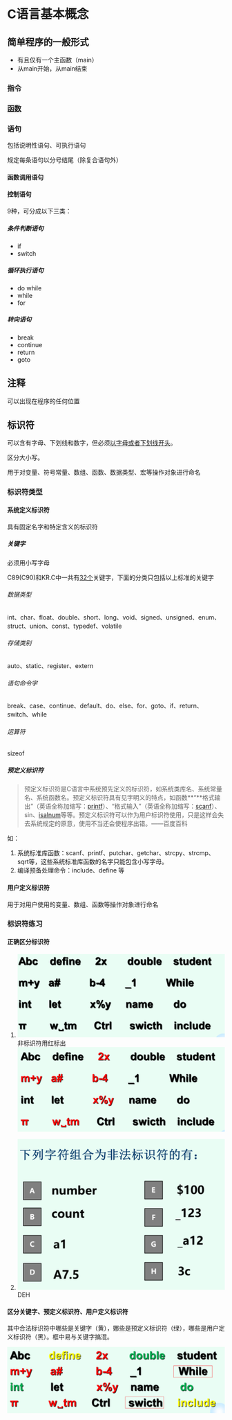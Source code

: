 # C语言基本概念

## 简单程序的一般形式

- 有且仅有一个主函数（main）
- 从main开始，从main结束

### 指令

### [函数](./函数.md)

### 语句

包括说明性语句、可执行语句

规定每条语句以分号结尾（除复合语句外）

#### 函数调用语句

#### 控制语句

9种，可分成以下三类：

##### 条件判断语句

- if
- switch

##### 循环执行语句

- do while
- while
- for

##### 转向语句

- break
- continue
- return
- goto

## 注释

可以出现在程序的任何位置

## 标识符

可以含有字母、下划线和数字，但必须<u>以字母或者下划线开头</u>。

区分大小写。

用于对变量、符号常量、数组、函数、数据类型、宏等操作对象进行命名

### 标识符类型

#### 系统定义标识符

具有固定名字和特定含义的标识符

##### 关键字

必须用小写字母

C89(C90)和KR.C中一共有<u>32个</u>关键字，下面的分类只包括以上标准的关键字

###### 数据类型

int、char、float、double、short、long、void、signed、unsigned、enum、struct、union、const、typedef、volatile 

###### 存储类别

auto、static、register、extern 

###### 语句命令字

break、case、continue、default、do、else、for、goto、if、return、switch、while 

###### 运算符

sizeof

##### 预定义标识符

> 预定义标识符是C语言中系统预先定义的标识符，如系统类库名、系统常量名、系统函数名。预定义标识符具有见字明义的特点，如函数**“**格式输出”（英语全称加缩写：[printf](https://baike.baidu.com/item/printf)）、“格式输入”（英语全称加缩写：[scanf](https://baike.baidu.com/item/scanf)）、sin、[isalnum](https://baike.baidu.com/item/isalnum)等等。预定义标识符可以作为用户标识符使用，只是这样会失去系统规定的原意，使用不当还会使程序出错。——百度百科

如：

1. 系统标准库函数：scanf、printf、putchar、getchar、strcpy、strcmp、sqrt等，这些系统标准库函数的名字只能包含小写字母。
2. 编译预备处理命令：include、define 等

#### 用户定义标识符

用于对用户使用的变量、数组、函数等操作对象进行命名

### 标识符练习

#### 正确区分标识符

1. ![image-20220308163306620](img/image-20220308163306620.png)非标识符用红标出![image-20220308162647337](img/image-20220308162647337.png)

2. ![image-20220308164014186](img/image-20220308164014186.png)DEH

#### 区分关键字、预定义标识符、用户定义标识符

其中合法标识符中哪些是关键字（黄），娜些是预定义标识符（绿），哪些是用户定义标识符（黑）。框中易与关键字搞混。

![image-20220308163222140](img/image-20220308163222140.png)

